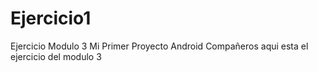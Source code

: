 # Ejercicio1
Ejercicio Modulo 3 Mi Primer Proyecto Android
Compañeros aqui esta el ejercicio del modulo 3

